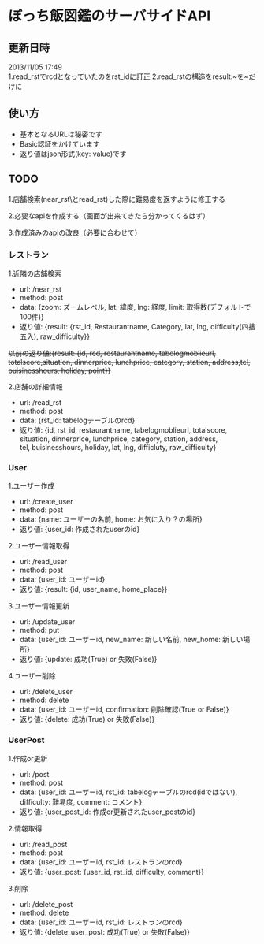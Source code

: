 ぼっち飯図鑑のサーバサイドAPI  
==

更新日時
--
2013/11/05 17:49  
1.read\_rstでrcdとなっていたのをrst\_idに訂正
2.read\_rstの構造をresult:~を~だけに

使い方
--
* 基本となるURLは秘密です
* Basic認証をかけています
* 返り値はjson形式\(key: value\)です


TODO
--
1.店舗検索\(near\_rst\とread\_rst)した際に難易度を返すように修正する

2.必要なapiを作成する（画面が出来てきたら分かってくるはず）

3.作成済みのapiの改良（必要に合わせて）

### レストラン
1.近隣の店舗検索
  * url: /near\_rst
  * method: post
  * data: \{zoom: ズームレベル, lat: 緯度, lng: 経度, limit: 取得数(デフォルトで100件)\}
  * 返り値: \{result: \{rst\_id, Restaurantname, Category, lat, lng, difficulty\(四捨五入\), raw\_difficulty\}\}

  <strike>以前の返り値:\{result: \{id, rcd, restaurantname, tabelogmoblieurl, totalscore,situation, dinnerprice, lunchprice, category, station, address,tel, buisinesshours, holiday, point\}\}</strike>

2.店舗の詳細情報
  * url: /read\_rst
  * method: post
  * data: \{rst\_id: tabelogテーブルのrcd\}
  * 返り値: \{id, rst\_id, restaurantname, tabelogmoblieurl, totalscore,  
  situation, dinnerprice, lunchprice, category, station, address,  
  tel, buisinesshours, holiday, lat, lng, difficluty, raw\_difficulty\}

### User
1.ユーザー作成
  * url: /create\_user
  * method: post
  * data: \{name: ユーザーの名前, home: お気に入り？の場所\}
  * 返り値: \{user\_id: 作成されたuserのid\}

2.ユーザー情報取得
  * url: /read\_user
  * method: post
  * data: \{user\_id: ユーザーid\}
  * 返り値: \{result: \{id, user\_name, home\_place\}\}

3.ユーザー情報更新
  * url: /update\_user
  * method: put
  * data: \{user\_id: ユーザーid, new\_name: 新しい名前, new\_home: 新しい場所\}
  * 返り値: \{update: 成功\(True\) or 失敗\(False\)\}

4.ユーザー削除
  * url: /delete\_user
  * method: delete
  * data: \{user\_id: ユーザーid, confirmation: 削除確認\(True or False\)\}
  * 返り値: \{delete: 成功\(True\) or 失敗\(False\)\}

### UserPost
1.作成or更新
  * url: /post
  * method: post
  * data: \{user\_id: ユーザーid, rst\_id: tabelogテーブルのrcd\(idではない\),  
                                            difficulty: 難易度, comment: コメント\}
  * 返り値: \{user\_post\_id: 作成or更新されたuser\_postのid\}

2.情報取得
  * url: /read\_post
  * method: post
  * data: \{user\_id: ユーザーid, rst\_id: レストランのrcd\}
  * 返り値: \{user\_post: \{user\_id, rst\_id, difficulty, comment\}\}

3.削除
  * url: /delete\_post
  * method: delete
  * data: \{user\_id: ユーザーid, rst\_id: レストランのrcd\}
  * 返り値: \{delete\_user\_post: 成功\(True\) or 失敗\(False\)\}
  
